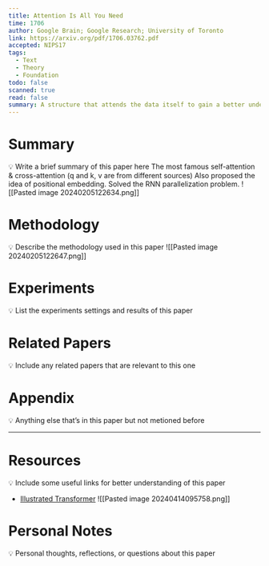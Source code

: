 ```yaml
---
title: Attention Is All You Need
time: 1706
author: Google Brain; Google Research; University of Toronto
link: https://arxiv.org/pdf/1706.03762.pdf
accepted: NIPS17
tags:
  - Text
  - Theory
  - Foundation
todo: false
scanned: true
read: false
summary: A structure that attends the data itself to gain a better understanding.
---
```

# Summary
💡 Write a brief summary of this paper here
The most famous self-attention & cross-attention (q and k, v are from different sources)
Also proposed the idea of positional embedding.
Solved the RNN parallelization problem.
![[Pasted image 20240205122634.png]]

# Methodology
💡 Describe the methodology used in this paper
![[Pasted image 20240205122647.png]]
# Experiments
💡 List the experiments settings and results of this paper

# Related Papers
💡 Include any related papers that are relevant to this one

# Appendix
💡 Anything else that’s in this paper but not metioned before

---
# Resources
💡 Include some useful links for better understanding of this paper
- [Illustrated Transformer](https://jalammar.github.io/illustrated-transformer/)
![[Pasted image 20240414095758.png]]
# Personal Notes
💡 Personal thoughts, reflections, or questions about this paper